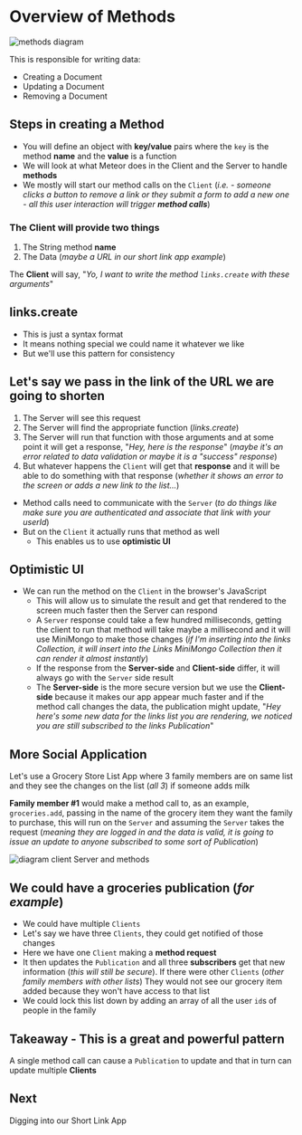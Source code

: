 # Overview of Methods

![methods diagram](https://i.imgur.com/j3inyUf.png)

This is responsible for writing data:

* Creating a Document
* Updating a Document
* Removing a Document

## Steps in creating a Method
* You will define an object with **key/value** pairs where the `key` is the method **name** and the **value** is a function
* We will look at what Meteor does in the Client and the Server to handle **methods**
* We mostly will start our method calls on the `Client` (_i.e. - someone clicks a button to remove a link or they submit a form to add a new one - all this user interaction will trigger **method calls**_)

### The Client will provide two things
1. The String method **name**
2. The Data (_maybe a URL in our short link app example_)

The **Client** will say, "_Yo, I want to write the method `links.create` with these arguments_"

## links.create
* This is just a syntax format
* It means nothing special we could name it whatever we like
* But we'll use this pattern for consistency 

## Let's say we pass in the link of the URL we are going to shorten

1. The Server will see this request
2. The Server will find the appropriate function (_links.create_)
3. The Server will run that function with those arguments and at some point it will get a response, "_Hey, here is the response_" (_maybe it's an error related to data validation or maybe it is a "success" response_)
4. But whatever happens the `Client` will get that **response** and it will be able to do something with that response (_whether it shows an error to the screen or adds a new link to the list..._)

* Method calls need to communicate with the `Server` (_to do things like make sure you are authenticated and associate that link with your userId_)
* But on the `Client` it actually runs that method as well
    - This enables us to use **optimistic UI**

## Optimistic UI
* We can run the method on the `Client` in the browser's JavaScript
    - This will allow us to simulate the result and get that rendered to the screen much faster then the Server can respond
    - A `Server` response could take a few hundred milliseconds, getting the client to run that method will take maybe a millisecond and it will use MiniMongo to make those changes (_if I'm inserting into the links Collection, it will insert into the Links MiniMongo Collection then it can render it almost instantly_)
    - If the response from the **Server-side** and **Client-side** differ, it will always go with the `Server` side result
    - The **Server-side** is the more secure version but we use the **Client-side** because it makes our app appear much faster and if the method call changes the data, the publication might update, "_Hey here's some new data for the links list you are rendering, we noticed you are still subscribed to the links Publication_"

## More Social Application
Let's use a Grocery Store List App where 3 family members are on same list and they see the changes on the list (_all 3_) if someone adds milk

**Family member #1** would make a method call to, as an example, `groceries.add`, passing in the name of the grocery item they want the family to purchase, this will run on the `Server` and assuming the `Server` takes the request (_meaning they are logged in and the data is valid, it is going to issue an update to anyone subscribed to some sort of Publication_)

![diagram client Server and methods](https://i.imgur.com/ktFXSXV.png)

## We could have a groceries publication (_for example_)
* We could have multiple `Clients`
* Let's say we have three `Clients`, they could get notified of those changes
* Here we have one `Client` making a **method request**
* It then updates the `Publication` and all three **subscribers** get that new information (_this will still be secure_). If there were other `Clients` (_other family members with other lists_) They would not see our grocery item added because they won't have access to that list
* We could lock this list down by adding an array of all the user `id`s of people in the family

## Takeaway - This is a great and powerful pattern
A single method call can cause a `Publication` to update and that in turn can update multiple **Clients**

## Next
Digging into our Short Link App
